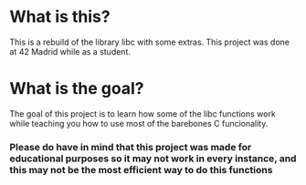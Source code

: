 # What is this?
This is a rebuild of the library libc with some extras.
This project was done at 42 Madrid while as a student.

# What is the goal?
The goal of this project is to learn how some of the libc functions work while teaching you how to use most of the barebones C funcionality.

### Please do have in mind that this project was made for educational purposes so it may not work in every instance, and this may not be the most efficient way to do this functions
